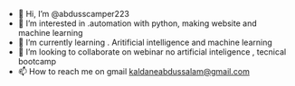 - 👋 Hi, I’m @abdusscamper223
- 👀 I’m interested in .automation with python, making website and machine learning 
- 🌱 I’m currently learning . Aritificial intelligence and machine learning
- 💞️ I’m looking to collaborate on webinar no artificial inteligence , tecnical bootcamp
- 📫 How to reach me on gmail kaldaneabdussalam@gmail.com

<!---
abdusscamper223/abdusscamper223 is a ✨ special ✨ repository because its `README.md` (this file) appears on your GitHub profile.
You can click the Preview link to take a look at your changes.
--->
